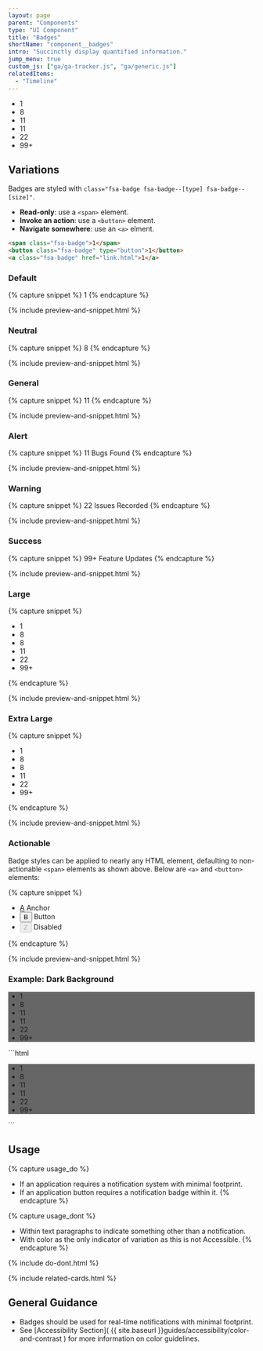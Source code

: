 ```yaml
---
layout: page
parent: "Components"
type: "UI Component"
title: "Badges"
shortName: "component__badges"
intro: "Succinctly display quantified information."
jump_menu: true
custom_js: ["ga/ga-tracker.js", "ga/generic.js"]
relatedItems:
  - "Timeline"
---
```


<div class="ds-preview">
  <ul class="fsa-level">
    <li><span class="fsa-badge">1</span></li>
    <li><span class="fsa-badge fsa-badge--neutral">8</span></li>
    <li><span class="fsa-badge fsa-badge--general">11</span></li>
    <li><span class="fsa-badge fsa-badge--alert">11</span></li>
    <li><span class="fsa-badge fsa-badge--warning">22</span></li>
    <li><span class="fsa-badge fsa-badge--success">99+</span></li>
  </ul>
</div>

## Variations

Badges are styled with `class="fsa-badge fsa-badge--[type] fsa-badge--[size]"`.

* **Read-only**: use a `<span>` element.
* **Invoke an action**: use a `<button>` element.
* **Navigate somewhere**: use an `<a>` elment.

```html
<span class="fsa-badge">1</span>
<button class="fsa-badge" type="button">1</button>
<a class="fsa-badge" href="link.html">1</a>
```

### Default

{% capture snippet %}
<span class="fsa-badge">1</span>
{% endcapture %}

{% include preview-and-snippet.html %}

### Neutral

{% capture snippet %}
<span class="fsa-badge fsa-badge--neutral">8</span>
{% endcapture %}

{% include preview-and-snippet.html %}

### General

{% capture snippet %}
<span class="fsa-badge fsa-badge--general">11</span>
{% endcapture %}

{% include preview-and-snippet.html %}

### Alert

{% capture snippet %}
<span class="fsa-badge fsa-badge--alert">11</span> Bugs Found
{% endcapture %}

{% include preview-and-snippet.html %}

### Warning

{% capture snippet %}
<span class="fsa-badge fsa-badge--warning">22</span> Issues Recorded
{% endcapture %}

{% include preview-and-snippet.html %}

### Success

{% capture snippet %}
<span class="fsa-badge fsa-badge--success">99+</span> Feature Updates
{% endcapture %}

{% include preview-and-snippet.html %}

### Large

{% capture snippet %}
<ul class="fsa-level">
  <li><span class="fsa-badge fsa-badge--large">1</span></li>
  <li><span class="fsa-badge fsa-badge--large fsa-badge--neutral">8</span></li>
  <li><span class="fsa-badge fsa-badge--large fsa-badge--general">8</span></li>
  <li><span class="fsa-badge fsa-badge--large fsa-badge--alert">11</span></li>
  <li><span class="fsa-badge fsa-badge--large fsa-badge--warning">22</span></li>
  <li><span class="fsa-badge fsa-badge--large fsa-badge--success">99+</span></li>
</ul>
{% endcapture %}

{% include preview-and-snippet.html %}

### Extra Large

{% capture snippet %}
<ul class="fsa-level">
  <li><span class="fsa-badge fsa-badge--extra-large">1</span></li>
  <li><span class="fsa-badge fsa-badge--extra-large fsa-badge--neutral">8</span></li>
  <li><span class="fsa-badge fsa-badge--extra-large fsa-badge--general">8</span></li>
  <li><span class="fsa-badge fsa-badge--extra-large fsa-badge--alert">11</span></li>
  <li><span class="fsa-badge fsa-badge--extra-large fsa-badge--warning">22</span></li>
  <li><span class="fsa-badge fsa-badge--extra-large fsa-badge--success">99+</span></li>
</ul>
{% endcapture %}

{% include preview-and-snippet.html %}

### Actionable

Badge styles can be applied to nearly any HTML element, defaulting to non-actionable `<span>` elements as shown above. Below are `<a>` and `<button>` elements:

{% capture snippet %}
<ul class="fsa-level">
  <li><a class="fsa-badge" href="link.html">A</a> Anchor</li>
  <li><button class="fsa-badge" type="button">B</button> Button</li>
  <li><button class="fsa-badge" type="button" disabled="disabled">Z</button> Disabled</li>
</ul>
{% endcapture %}

{% include preview-and-snippet.html %}

### Example: Dark Background

<div class="ds-preview" style="background-color: #666;">
  <ul class="fsa-level">
    <li><span class="fsa-badge">1</span></li>
    <li><span class="fsa-badge fsa-badge--neutral">8</span></li>
    <li><span class="fsa-badge fsa-badge--general">11</span></li>
    <li><span class="fsa-badge fsa-badge--alert">11</span></li>
    <li><span class="fsa-badge fsa-badge--warning">22</span></li>
    <li><span class="fsa-badge fsa-badge--success">99+</span></li>
  </ul>
</div>
```html
<div style="background-color: #666;">
  <ul class="fsa-level">
    <li><span class="fsa-badge">1</span></li>
    <li><span class="fsa-badge fsa-badge--neutral">8</span></li>
    <li><span class="fsa-badge fsa-badge--general">11</span></li>
    <li><span class="fsa-badge fsa-badge--alert">11</span></li>
    <li><span class="fsa-badge fsa-badge--warning">22</span></li>
    <li><span class="fsa-badge fsa-badge--success">99+</span></li>
  </ul>
</div>
```

## Usage

{% capture usage_do %}
* If an application requires a notification system with minimal footprint.
* If an application button requires a notification badge within it.
{% endcapture %}

{% capture usage_dont %}
* Within text paragraphs to indicate something other than a notification.
* With color as the only indicator of variation as this is not Accessible.
{% endcapture %}

{% include do-dont.html %}

{% include related-cards.html %}

## General Guidance

* Badges should be used for real-time notifications with minimal footprint.
* See [Accessibility Section]( {{ site.baseurl }}guides/accessibility/color-and-contrast ) for more information on color guidelines.
